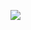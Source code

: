 <p align="right">
  <a href="https://hits.seeyoufarm.com">
    <img src="https://hits.seeyoufarm.com/api/count/incr/badge.svg?url=https%3A%2F%2Fgithub.com%2Fusers%2Finci-august&count_bg=%230d1117&title_bg=%230d1117&title=🐾&edge_flat=false" />
  </a>
</p>

